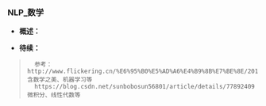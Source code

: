 ### NLP_数学
- **概述：**
>
>
>
>
>
>
>
>
>
>
>
>

- **待续：**
>       参考：http://www.flickering.cn/%E6%95%B0%E5%AD%A6%E4%B9%8B%E7%BE%8E/2014/06/%E7%A5%9E%E5%A5%87%E7%9A%84%E4%BC%BD%E7%8E%9B%E5%87%BD%E6%95%B0%E4%B8%8A/      含数学之美、机器学习等
>       https://blog.csdn.net/sunbobosun56801/article/details/77892409  微积分、线性代数等
>
>
>
>
>
>
>
>
>
